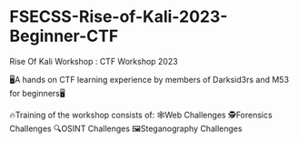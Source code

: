# FSECSS-Rise-of-Kali-2023-Beginner-CTF
Rise Of Kali Workshop : CTF Workshop 2023 

🖥️A hands on CTF learning experience by members of Darksid3rs and M53 for beginners🖥️

🔥Training of the workshop consists of:
🕸️Web Challenges
🕵️Forensics Challenges
🔍OSINT Challenges
🖼️Steganography Challenges
